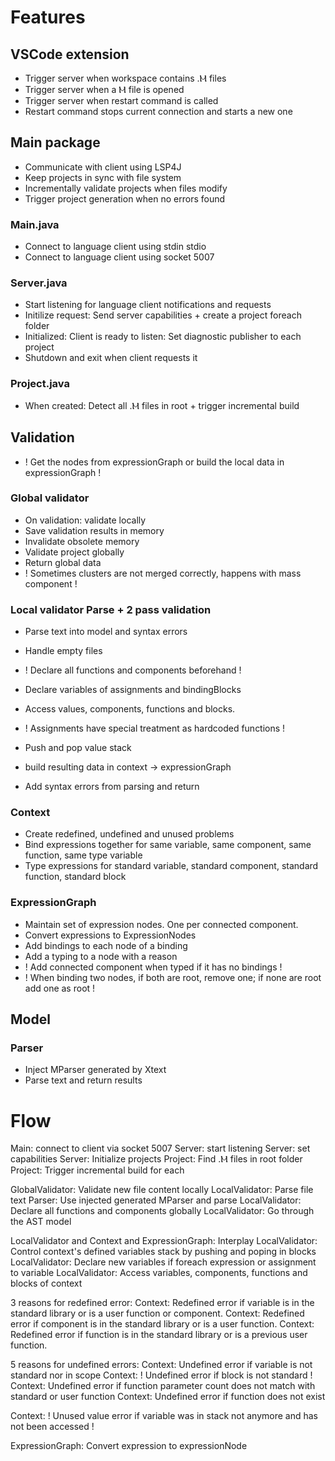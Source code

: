 # Features

## VSCode extension

- Trigger server when workspace contains .Ⲙ files
- Trigger server when a Ⲙ file is opened
- Trigger server when restart command is called
- Restart command stops current connection and starts a new one

## Main package

- Communicate with client using LSP4J
- Keep projects in sync with file system
- Incrementally validate projects when files modify
- Trigger project generation when no errors found

### Main.java

- Connect to language client using stdin stdio
- Connect to language client using socket 5007

### Server.java

- Start listening for language client notifications and requests
- Initilize request: Send server capabilities + create a project foreach folder
- Initialized: Client is ready to listen: Set diagnostic publisher to each project
- Shutdown and exit when client requests it

### Project.java

- When created: Detect all .Ⲙ files in root + trigger incremental build

## Validation

- ! Get the nodes from expressionGraph or build the local data in expressionGraph !

### Global validator

- On validation: validate locally
- Save validation results in memory
- Invalidate obsolete memory
- Validate project globally
- Return global data
- ! Sometimes clusters are not merged correctly, happens with mass component !

### Local validator Parse + 2 pass validation

- Parse text into model and syntax errors
- Handle empty files
- ! Declare all functions and components beforehand !
- Declare variables of assignments and bindingBlocks
- Access values, components, functions and blocks.
- ! Assignments have special treatment as hardcoded functions !
- Push and pop value stack

- build resulting data in context -> expressionGraph
- Add syntax errors from parsing and return

### Context

- Create redefined, undefined and unused problems
- Bind expressions together for same variable, same component, same function, same type variable
- Type expressions for standard variable, standard component, standard function, standard block

### ExpressionGraph

- Maintain set of expression nodes. One per connected component.
- Convert expressions to ExpressionNodes
- Add bindings to each node of a binding
- Add a typing to a node with a reason
- ! Add connected component when typed if it has no bindings !
- ! When binding two nodes, if both are root, remove one; if none are root add one as root !

## Model

### Parser

- Inject MParser generated by Xtext
- Parse text and return results

# Flow

Main: connect to client via socket 5007
Server: start listening
Server: set capabilities
Server: Initialize projects
Project: Find .Ⲙ files in root folder
Project: Trigger incremental build for each

GlobalValidator: Validate new file content locally
LocalValidator: Parse file text
Parser: Use injected generated MParser and parse
LocalValidator: Declare all functions and components globally
LocalValidator: Go through the AST model

LocalValidator and Context and ExpressionGraph: Interplay
LocalValidator: Control context's defined variables stack by pushing and poping in blocks
LocalValidator: Declare new variables if foreach expression or assignment to variable
LocalValidator: Access variables, components, functions and blocks of context

3 reasons for redefined error:
Context: Redefined error if variable is in the standard library or is a user function or component.
Context: Redefined error if component is in the standard library or is a user function.
Context: Redefined error if function is in the standard library or is a previous user function.

5 reasons for undefined errors:
Context: Undefined error if variable is not standard nor in scope
Context: ! Undefined error if block is not standard !
Context: Undefined error if function parameter count does not match with standard or user function
Context: Undefined error if function does not exist

Context: ! Unused value error if variable was in stack not anymore and has not been accessed !

ExpressionGraph: Convert expression to expressionNode
